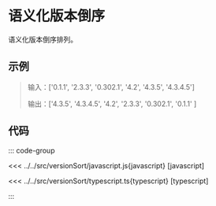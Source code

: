 # 语义化版本倒序

语义化版本倒序排列。

## 示例

> 输入：['0.1.1', '2.3.3', '0.302.1', '4.2', '4.3.5', '4.3.4.5']
>
> 输出：['4.3.5', '4.3.4.5', '4.2', '2.3.3', '0.302.1', '0.1.1' ]

## 代码

::: code-group

<<< ../../src/versionSort/javascript.js{javascript} [javascript]

<<< ../../src/versionSort/typescript.ts{typescript} [typescript]

:::
